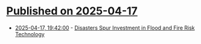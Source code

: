 # [Published on 2025-04-17](index.md)

* [2025-04-17, 19:42:00](https://soylentnews.org/article.pl?sid=25/04/16/1838216&from=rss) - [Disasters Spur Investment in Flood and Fire Risk Technology](https://soylentnews.org/article.pl?sid=25/04/16/1838216&from=rss)
